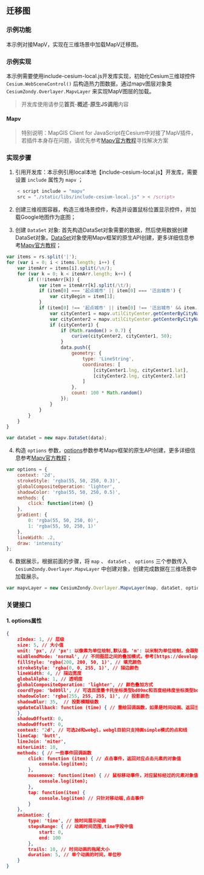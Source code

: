 ## 迁移图

### 示例功能

本示例对接MapV，实现在三维场景中加载MapV迁移图。

### 示例实现

本示例需要使用include-cesium-local.js开发库实现，初始化Cesium三维球控件 `Cesium.WebSceneControl()` 后构造热力图数据，通过mapv图层对象类 `CesiumZondy.Overlayer.MapvLayer` 来实现MapV图层的加载。

> 开发库使用请参见**首页**-**概述**-**原生JS调用**内容

#### Mapv

> 特别说明：MapGIS Client for JavaScript在Cesium中对接了MapV插件，若插件本身存在问题，请优先参考<a target="_blank" href="https://mapv.baidu.com/">Mapv官方教程</a>寻找解决方案

### 实现步骤

1. 引用开发库：本示例引用local本地【include-cesium-local.js】开发库，需要设置 `include` 属性为 `mapv` ；   

``` javascript
    < script include = "mapv"
    src = "./static/libs/include-cesium-local.js" > < /script>
```

2. 创建三维视图容器，构造三维场景控件，构造并设置鼠标位置显示控件，并加载Google地图作为底图；

3. 创建 `DataSet` 对象: 首先构造DataSet对象需要的数据，然后使用数据创建DataSet对象。<a target="_blank" href="https://github.com/huiyan-fe/mapv/blob/master/src/data/DataSet.md">DataSet</a>对象使用Mapv框架的原生API创建，更多详细信息参考<a target="_blank" href="https://mapv.baidu.com/">Mapv官方教程</a>；

``` javascript
var items = rs.split('|');
for (var i = 0; i < items.length; i++) {
    var itemArr = items[i].split(/\n/);
    for (var k = 0; k < itemArr.length; k++) {
        if (!!itemArr[k]) {
            var item = itemArr[k].split(/\t/);
            if (item[0] === '起点城市' || item[0] === '迁出城市') {
                var cityBegin = item[1];
            }
            if (item[0] !== '起点城市' || item[0] !== '迁出城市' && item.length > 1) {
                var cityCenter1 = mapv.utilCityCenter.getCenterByCityName(item[0].replace(/市|省/, ""));
                var cityCenter2 = mapv.utilCityCenter.getCenterByCityName(cityBegin.replace(/市|省/, "").trim());
                if (cityCenter1) {
                    if (Math.random() > 0.7) {
                        curive(cityCenter2, cityCenter1, 50);
                    }
                    data.push({
                        geometry: {
                            type: 'LineString',
                            coordinates: [
                                [cityCenter1.lng, cityCenter1.lat],
                                [cityCenter2.lng, cityCenter2.lat]
                            ]
                        },
                        count: 100 * Math.random()
                    });
                }
            }
        }
    }
}

var dataSet = new mapv.DataSet(data);
```

4. 构造 `options` 参数，<a target="_blank" href="https://github.com/huiyan-fe/mapv/blob/master/src/map/baidu-map/Layer.md">options</a>参数参考Mapv框架的原生API创建，更多详细信息参考<a target="_blank" href="https://mapv.baidu.com/">Mapv官方教程</a>； 

``` javascript
var options = {
    context: '2d',
    strokeStyle: 'rgba(55, 50, 250, 0.3)',
    globalCompositeOperation: 'lighter',
    shadowColor: 'rgba(55, 50, 250, 0.5)',
    methods: {
        click: function(item) {}
    },
    gradient: {
        0: 'rgba(55, 50, 250, 0)',
        1: 'rgba(55, 50, 250, 1)'
    },
    lineWidth: .2,
    draw: 'intensity'
};
```

6. 数据展示，根据前面的步骤，将 `map` 、 `dataSet` 、 `options` 三个参数传入 `CesiumZondy.Overlayer.MapvLayer` 中创建对象，创建完成数据在三维场景中加载展示。

``` javascript
var mapvLayer = new CesiumZondy.Overlayer.MapvLayer(map, dataSet, options);
```

###  关键接口

#### 1. options属性

``` json
{
    zIndex: 1, // 层级
    size: 5, // 大小值
    unit: 'px', // 'px': 以像素为单位绘制,默认值。'm': 以米制为单位绘制，会跟随地图比例放大缩小
    mixBlendMode: 'normal', // 不同图层之间的叠加模式，参考[https://developer.mozilla.org/en-US/docs/Web/CSS/mix-blend-mode](https://developer.mozilla.org/en-US/docs/Web/CSS/mix-blend-mode)
    fillStyle: 'rgba(200, 200, 50, 1)', // 填充颜色
    strokeStyle: 'rgba(0, 0, 255, 1)', // 描边颜色
    lineWidth: 4, // 描边宽度
    globalAlpha: 1, // 透明度
    globalCompositeOperation: 'lighter', // 颜色叠加方式
    coordType: 'bd09ll', // 可选百度墨卡托坐标类型bd09mc和百度经纬度坐标类型bd09ll(默认)
    shadowColor: 'rgba(255, 255, 255, 1)', // 投影颜色
    shadowBlur: 35,  // 投影模糊级数
    updateCallback: function (time) { // 重绘回调函数，如果是时间动画、返回当前帧的时间
    },
    shadowOffsetX: 0,
    shadowOffsetY: 0,
    context: '2d', // 可选2d和webgl，webgl目前只支持画simple模式的点和线
    lineCap: 'butt',
    lineJoin: 'miter',
    miterLimit: 10,
    methods: { // 一些事件回调函数
        click: function (item) { // 点击事件，返回对应点击元素的对象值
            console.log(item);
        },
        mousemove: function(item) { // 鼠标移动事件，对应鼠标经过的元素对象值
            console.log(item);
        },
        tap: function(item) {
            console.log(item) // 只针对移动端,点击事件
        }
    },
    animation: {
        type: 'time', // 按时间展示动画
        stepsRange: { // 动画时间范围,time字段中值
            start: 0,
            end: 100
        },
        trails: 10, // 时间动画的拖尾大小
        duration: 5, // 单个动画的时间，单位秒
    }
}
```

